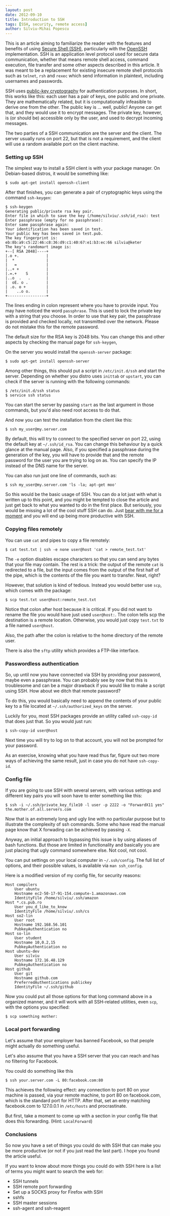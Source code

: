 ```yaml
---
layout: post
date: 2012-09-10
title: Introduction to SSH
tags: [SSH, security, remote access]
author: Silviu-Mihai Popescu
---
```


This is an article aiming to familiarize the reader with the features and benefits of using [Secure Shell (SSH)][ssh], particularly with the [OpenSSH][openssh] implementation. SSH is an application level protocol used for secure data communication, whether that means remote shell access, command execution, file transfer and some other aspects described in this article. It was meant to be a replacement for existing insecure remote shell protocols such as `telnet`, `rsh` and `rexec` which send information in plaintext, including usernames and passwords.

SSH uses [public-key cryptography][pubkey] for authentication purposes. In short, this works like this: each user has a pair of keys, one public and one private. They are mathematically related, but it is computationally infeasible to derive one from the other. The public key is ... well, public! Anyone can get that, and they would use it to encrypt messages. The private key, however, is (or should be) accessible only by the user, and used to decrypt incoming messages.

The two parties of a SSH communication are the server and the client. The server usually runs on port 22, but that is not a requirement, and the client will use a random available port on the client machine.

### Setting up SSH

The simplest way to install a SSH client is with your package manager. On Debian-based distros, it would be something like:

	$ sudo apt-get install openssh-client

After that finishes, you can generate a pair of cryptographic keys using the command `ssh-keygen`:

	$ ssh-keygen 
	Generating public/private rsa key pair.
	Enter file in which to save the key (/home/silviu/.ssh/id_rsa): test
	Enter passphrase (empty for no passphrase): 
	Enter same passphrase again: 
	Your identification has been saved in test.
	Your public key has been saved in test.pub.
	The key fingerprint is:
	eb:8b:a9:c5:22:46:c8:36:d9:c1:40:67:e1:b3:ec:66 silviu@keter
	The key's randomart image is:
	+--[ RSA 2048]----+
	|.o +.            |
	|  *              |
	|   =             |
	|..+ +            |
	|.=.+    S        |
	|..o  .   .       |
	|  oE. o .        |
	| .o. o +         |
	|    ..o o.       |
	+-----------------+

The lines ending in colon represent where you have to provide input. You may have noticed the word `passphrase`. This is used to lock the private key with a string that you choose. In order to use that key pair, the passphrase is provided and checked locally, not transmitted over the network. Please do not mistake this for the remote password.

The default size for the RSA key is 2048 bits. You can change this and other aspects by checking the manual page for `ssh-keygen`,

On the server you would install the `openssh-server` package:

	$ sudo apt-get install openssh-server

Among other things, this should put a script in `/etc/init.d/ssh` and start the server. Depending on whether you distro uses `inittab` or `upstart`, you can check if the server is running with the following commands:

	$ /etc/init.d/ssh status
	$ service ssh status

You can start the server by passing `start` as the last argument in those commands, but you'd also need root access to do that.

And now you can test the installation from the client like this:

	$ ssh my_user@my.server.com

By default, this will try to connect to the specified server on port 22, using the default key at `~/.ssh/id_rsa`. You can change this behaviour by a quick glance at the manual page. Also, if you specified a passphrase during the generation of the key, you will have to provide that and the remote password for the user you are trying to log on as. You can specify the IP instead of the DNS name for the server.

You can also run just one line of commands, such as:

	$ ssh my_user@my.server.com 'ls -la; apt-get moo'

So this would be the basic usage of SSH. You can do a lot just with what is written up to this point, and you might be tempted to close the article and just get back to what you wanted to do in the first place. But seriously, you would be missing a lot of the cool stuff SSH can do. Just [bear with me for a moment][bear_xkcd] and you will end up being more productive with SSH.

### Copying files remotely

You can use `cat` and pipes to copy a file remotely:

	$ cat test.txt | ssh -e none user@host 'cat > remote_test.txt'

The `-e` option disables escape characters so that you can send any bytes that your file may contain. The rest is a trick: the output of the remote `cat` is redirected to a file, but the input comes from the output of the first half of the pipe, which is the contents of the file you want to transfer. Neat, right?

However, that solution is kind of tedious. Instead you would better use `scp`, which comes with the package:

	$ scp test.txt user@host:remote_test.txt

Notice that colon after host because it is critical. If you did not want to rename the file you would have just used `user@host:`. The colon tells scp the destination is a remote location. Otherwise, you would just copy `test.txt` to a file named `user@host`.

Also, the path after the colon is relative to the home directory of the remote user.

There is also the `sftp` utility which provides a FTP-like interface.

### Passwordless authentication

So, up until now you have connected via SSH by providing your password, maybe even a passphrase. You can probably see by now that this is troublesome and can be a major drawback if you would like to make a script using SSH. How about we ditch that remote password?

To do this, you would basically need to append the contents of your public key to a file located at `~/.ssh/authorized_keys` on the server.

Luckily for you, most SSH packages provide an utility called `ssh-copy-id` that does just that. So you would just run:

	$ ssh-copy-id user@host

Next time you will try to log on to that account, you will not be prompted for your password.

As an exercise, knowing what you have read thus far, figure out two more ways of achieving the same result, just in case you do not have `ssh-copy-id`.

### Config file

If you are going to use SSH with several servers, with various settings and different key pairs you will soon have to enter something like this:

	$ ssh -i ~/.ssh/private_key_file10 -l user -p 2222 -o "ForwardX11 yes" the.mother.of.all.servers.com

Now that is an extremely long and ugly line with no particular purpose but to illustrate the complexity of ssh commands. Some who have read the manual page know that X forwading can be achieved by passing `-X`.

Anyway, an initial approach to bypassing this issue is by using aliases of bash functions. But those are limited in functionality and basically you are just placing that ugly command somewhere else. Not cool, not cool.

You can put settings on your local computer in `~/.ssh/config`. The full list of options, and their possible values, is available via `man ssh_config`.

Here is a modified version of my config file, for security reasons:

	Host compilers
		User ubuntu
		Hostname ec2-50-17-91-154.compute-1.amazonaws.com
		IdentityFile /home/silviu/.ssh/amazon
	Host *.cs.pub.ro
		User you_d_like_to_know
		IdentityFile /home/silviu/.ssh/cs
	Host so2-lin
		User root
		Hostname 192.168.56.101
		PubkeyAuthentication no
	Host so-lin
		User student
		Hostname 10,0.2,15
		PubkeyAuthentication no
	Host ubuntu-dev
		User silviu
		Hostname 172.16.48.129
		PubkeyAuthentication no
	Host github
		User git
		Hostname github.com
		PreferredAuthentications publickey
		IdentityFile ~/.ssh/github

Now you could put all those options for that long command above in a organized manner, and it will work with all SSH-related utilities, even `scp`, with the options you specified:

	$ scp something mother:

### Local port forwarding

Let's assume that your employer has banned Facebook, so that people might actually do something useful.

Let's also assume that you have a SSH server that you can reach and has no filtering for Facebook.

You could do something like this 

	$ ssh your.server.com -L 80:facebook.com:80

This achieves the following effect: any connection to port 80 on your machine is passed, via your remote machine, to port 80 on facebook.com, which is the standard port for HTTP.
After that, set an entry matching facebook.com to 127.0.0.1 in `/etc/hosts` and procrastinate.

But first, take a moment to come up with a section in your config file that does this forwarding. (Hint: `LocalForward`)

### Conclusions

So now you have a set of things you could do with SSH that can make you be more productive (or not if you just read the last part). I hope you found the article useful.

If you want to know about more things you could do with SSH here is a list of terms you might want to search the web for:
* SSH tunnels
* SSH remote port forwarding
* Set up a SOCKS proxy for Firefox with SSH
* sshfs
* SSH master sessions
* ssh-agent and ssh-reagent

[ssh]: https://en.wikipedia.org/wiki/Secure_Shell "SSH"
[openssh]: http://www.openssh.org/ "OpenSSH"
[pubkey]: https://en.wikipedia.org/wiki/Public-key_cryptography "public-key cryptography"
[bear_xkcd]: https://xkcd.com/365/ "XKCD"
